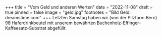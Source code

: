 +++
title = "Vom Geld und anderen Werten"
date = "2022-11-08"
draft = true
pinned = false
image = "geld.jpg"
footnotes = "Bild Geld: dreamstime.com"
+++
Letzten Samstag haben wir (von der Pilzfarm.Bern) 98 Haferdrinkbeutel mit unserem bewährten Buchenholz-Effinger-Kaffeesatz-Substrat abgefüllt.